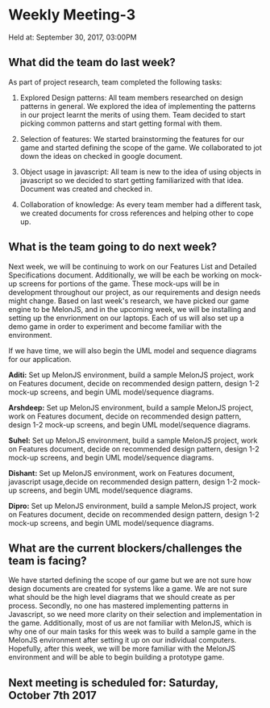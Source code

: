 # Weekly Meeting-3
Held at: September 30, 2017, 03:00PM

## What did the team do last week?
As part of project research, team completed the following tasks:

1. Explored Design patterns:
All team members researched on design patterns in general. We explored the idea of implementing the patterns in our project learnt the merits of using them. Team decided to start picking common patterns and start getting formal with them. 

2. Selection of features:
We started brainstorming the features for our game and started defining the scope of the game. We collaborated to jot down the ideas on checked in google document. 

3. Object usage in javascript:
All team is new to the idea of using objects in javascript so we decided to start getting familiarized with that idea. Document was created and checked in.

3. Collaboration of knowledge:
As every team member had a different task, we created documents for cross references and helping other to cope up.

## What is the team going to do next week?
Next week, we will be continuing to work on our Features List and Detailed Specifications document. Additionally, we will be each be working on mock-up screens for portions of the game. These mock-ups will be in development throughout our project, as our requirements and design needs might change. Based on last week's research, we have picked our game engine to be MelonJS, and in the upcoming week, we will be installing and setting up the envrionment on our laptops. Each of us will also set up a demo game in order to experiment and become familiar with the environment.

If we have time, we will also begin the UML model and sequence diagrams for our application.

**Aditi:** Set up MelonJS environment, build a sample MelonJS project, work on Features document, decide on recommended design pattern, design 1-2 mock-up screens, and begin UML model/sequence diagrams.

**Arshdeep:** Set up MelonJS environment, build a sample MelonJS project, work on Features document, decide on recommended design pattern, design 1-2 mock-up screens, and begin UML model/sequence diagrams.

**Suhel:** Set up MelonJS environment, build a sample MelonJS project, work on Features document, decide on recommended design pattern, design 1-2 mock-up screens, and begin UML model/sequence diagrams.

**Dishant:** Set up MelonJS environment, work on Features document, javascript usage,decide on recommended design pattern, design 1-2 mock-up screens, and begin UML model/sequence diagrams.

**Dipro:** Set up MelonJS environment, build a sample MelonJS project, work on Features document, decide on recommended design pattern, design 1-2 mock-up screens, and begin UML model/sequence diagrams.

## What are the current blockers/challenges the team is facing?
We have started defining the scope of our game but we are not sure how design documents are created for systems like a game. We are not sure what should be the high level diagrams that we should create as per process. Secondly, no one has mastered implementing patterns in Javascript, so we need more clarity on their selection and implementation in the game. Additionally, most of us are not familiar with MelonJS, which is why one of our main tasks for this week was to build a sample game in the MelonJS environment after setting it up on our individual computers. Hopefully, after this week, we will be more familiar with the MelonJS environment and will be able to begin building a prototype game.

## Next meeting is scheduled for: Saturday, October 7th 2017
